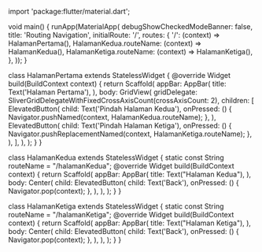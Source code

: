 import 'package:flutter/material.dart';

void main() {
  runApp(MaterialApp(
    debugShowCheckedModeBanner: false,
    title: 'Routing Navigation',
    initialRoute: '/',
    routes: {
      '/': (context) => HalamanPertama(),
      HalamanKedua.routeName: (context) => HalamanKedua(),
      HalamanKetiga.routeName: (context) => HalamanKetiga(),
    },
  ));
}

class HalamanPertama extends StatelessWidget {
  @override
  Widget build(BuildContext context) {
    return Scaffold(
      appBar: AppBar(
        title: Text('Halaman Pertama'),
      ),
      body: GridView(
        gridDelegate:
            SliverGridDelegateWithFixedCrossAxisCount(crossAxisCount: 2),
        children: <Widget>[
          ElevatedButton(
            child: Text('Pindah Halaman Kedua'),
            onPressed: () {
              Navigator.pushNamed(context, HalamanKedua.routeName);
            },
          ),
          ElevatedButton(
            child: Text('Pindah Halaman Ketiga'),
            onPressed: () {
              Navigator.pushReplacementNamed(context, HalamanKetiga.routeName);
            },
          ),
        ],
      ),
    );
  }
}

class HalamanKedua extends StatelessWidget {
  static const String routeName = "/halamanKedua";
  @override
  Widget build(BuildContext context) {
    return Scaffold(
      appBar: AppBar(
        title: Text("Halaman Kedua"),
      ),
      body: Center(
        child: ElevatedButton(
          child: Text('Back'),
          onPressed: () {
            Navigator.pop(context);
          },
        ),
      ),
    );
  }
}

class HalamanKetiga extends StatelessWidget {
  static const String routeName = "/halamanKetiga";
  @override
  Widget build(BuildContext context) {
    return Scaffold(
      appBar: AppBar(
        title: Text("Halaman Ketiga"),
      ),
      body: Center(
        child: ElevatedButton(
          child: Text('Back'),
          onPressed: () {
            Navigator.pop(context);
          },
        ),
      ),
    );
  }
}
